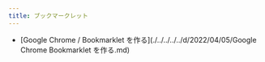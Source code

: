 ```yaml
---
title: ブックマークレット
---
```



- [Google Chrome / Bookmarklet を作る](./../../../../d/2022/04/05/Google Chrome Bookmarklet を作る.md)




